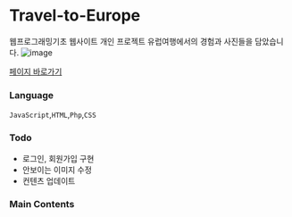 # Travel-to-Europe

웹프로그래밍기초 웹사이트 개인 프로젝트
유럽여행에서의 경험과 사진들을 담았습니다.
![image](https://user-images.githubusercontent.com/60344240/110739790-33fdfd00-8275-11eb-9364-5efce3877b70.png)

[페이지 바로가기](http://mm.sookmyung.ac.kr/~it1814392/www_homepage/main.html)

### Language
`JavaScript`,`HTML`,`Php`,`CSS`

### Todo
- 로그인, 회원가입 구현
- 안보이는 이미지 수정
- 컨텐츠 업데이트

### Main Contents
